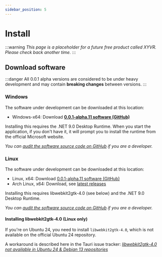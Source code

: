 ```yaml
---
sidebar_position: 5
---
```


# Install

:::warning
*This page is a placeholder for a future free product called XYVR. Please check back another time.*
:::

## Download software

:::danger
All 0.0.1 alpha versions are considered to be under heavy development and may contain **breaking changes** between versions.
:::

### Windows

The software under development can be downloaded at this location:
- Windows-x64: Download **[0.0.1-alpha.11 software (GitHub)](https://github.com/hai-vr/XYVR/releases/download/0.0.1-alpha.11/XYVR-0.0.1-alpha.11-windows-x64-executable.zip)**

Installing this requires the .NET 9.0 Desktop Runtime. When you start the application, if you don't have it, it will prompt you to install the runtime
from the official Microsoft website.

*You can [audit the software source code on GitHub](https://github.com/hai-vr/XYVR/) if you are a developer.*

### Linux

The software under development can be downloaded at this location:
- Linux, x64: Download [0.0.1-alpha.11 software (GitHub)](https://github.com/hai-vr/XYVR/releases/download/0.0.1-alpha.11/xyvr-0.0.1-alpha.11-linux-x64-executable.tar.gz)
- Arch Linux, x64: Download, see [latest releases](https://github.com/hai-vr/XYVR/releases/latest)

Installing this requires libwebkit2gtk-4.0 (see below) and the .NET 9.0 Desktop Runtime.

*You can [audit the software source code on GitHub](https://github.com/hai-vr/XYVR/) if you are a developer.*

#### Installing libwebkit2gtk-4.0 (Linux only)

If you're on Ubuntu 24, you need to install `libwebkit2gtk-4.0`, which is not available on the official Ubuntu 24 repository.

A workaround is described here in the Tauri issue tracker: *[libwebkit2gtk-4.0 not available in Ubuntu 24 & Debian 13 repositories](https://github.com/tauri-apps/tauri/issues/9662#:~:text=I%20worked%20around%20this%20by%20adding%20the%20following%20line)*
